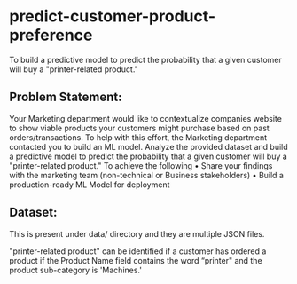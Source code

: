 # predict-customer-product-preference
To build a predictive model to predict the probability that a given customer will buy a "printer-related product."

## Problem Statement:  
Your Marketing department would like to contextualize companies website to show viable products your customers might purchase based on past orders/transactions. To help with this effort, the Marketing department contacted you to build an ML model. Analyze the provided dataset and build a predictive model to predict the probability that a given customer will buy a "printer-related product." To achieve the following
• Share your findings with the marketing team (non-technical or Business stakeholders)
• Build a production-ready ML Model for deployment  

## Dataset:  
This is present under data/ directory and they are multiple JSON files.


"printer-related product" can be identified if a customer has ordered a product if the Product Name field contains the word “printer" and the product sub-category is 'Machines.'  

